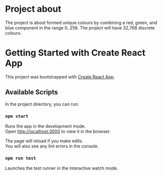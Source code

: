 # Project about 
 The project is about  formed unique colours  by  combining  a  red,  green,  and  blue component in the range 0..256.
 The project will have 32,768 discrete colours.
# Getting Started with Create React App

This project was bootstrapped with [Create React App](https://github.com/facebook/create-react-app).

## Available Scripts

In the project directory, you can run:

### `npm start`

Runs the app in the development mode.\
Open [http://localhost:3000](http://localhost:3000) to view it in the browser.

The page will reload if you make edits.\
You will also see any lint errors in the console.



### `npm run test`

Launches the test runner in the interactive watch mode.<br />

